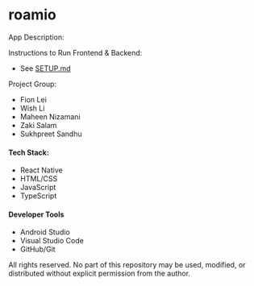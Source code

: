 # roamio

App Description:



Instructions to Run Frontend & Backend:
- See [SETUP.md](SETUP.md)

Project Group:
- Fion Lei
- Wish Li
- Maheen Nizamani
- Zaki Salam
- Sukhpreet Sandhu


#### Tech Stack:
- React Native
- HTML/CSS
- JavaScript
- TypeScript

#### Developer Tools
- Android Studio
- Visual Studio Code
- GitHub/Git




All rights reserved. No part of this repository may be used, modified, or distributed without explicit permission from the author.
